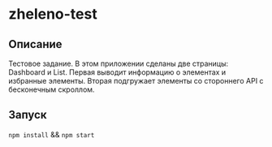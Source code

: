 # zheleno-test

## Описание

Тестовое задание. В этом приложении сделаны две страницы: Dashboard и List.
Первая выводит информацию о элементах и избранные элементы.
Вторая подгружает элементы со стороннего API с бесконечным скроллом.

## Запуск

`npm install` &&
`npm start`
